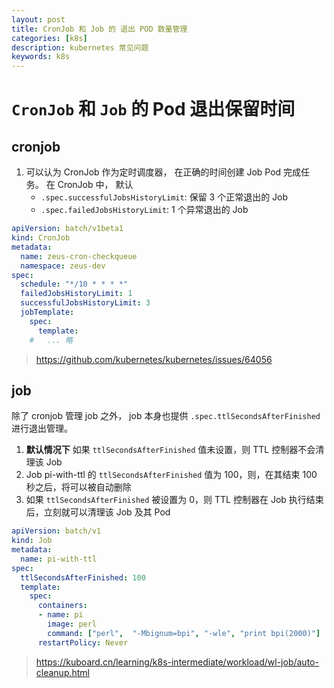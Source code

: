 ```yaml
---
layout: post
title: CronJob 和 Job 的 退出 POD 数量管理
categories: [k8s]
description: kubernetes 常见问题
keywords: k8s
---
```


# `CronJob` 和 `Job` 的 Pod 退出保留时间

## cronjob

1. 可以认为 CronJob 作为定时调度器， 在正确的时间创建 Job Pod 完成任务。 在 CronJob 中， 默认
    + `.spec.successfulJobsHistoryLimit`: 保留 3 个正常退出的 Job 
    + `.spec.failedJobsHistoryLimit`: 1 个异常退出的 Job

```yaml
apiVersion: batch/v1beta1
kind: CronJob
metadata:
  name: zeus-cron-checkqueue
  namespace: zeus-dev
spec:
  schedule: "*/10 * * * *"
  failedJobsHistoryLimit: 1
  successfulJobsHistoryLimit: 3
  jobTemplate:
    spec:
      template:
    #   ... 略
```

> https://github.com/kubernetes/kubernetes/issues/64056

## job

除了 cronjob 管理 job 之外， job 本身也提供 `.spec.ttlSecondsAfterFinished` 进行退出管理。

1. **默认情况下** 如果 `ttlSecondsAfterFinished` 值未设置，则 TTL 控制器不会清理该 Job
2. Job pi-with-ttl 的 `ttlSecondsAfterFinished` 值为 100，则，在其结束 100 秒之后，将可以被自动删除
3. 如果 `ttlSecondsAfterFinished` 被设置为 0，则 TTL 控制器在 Job 执行结束后，立刻就可以清理该 Job 及其 Pod

```yaml
apiVersion: batch/v1
kind: Job
metadata:
  name: pi-with-ttl
spec:
  ttlSecondsAfterFinished: 100
  template:
    spec:
      containers:
      - name: pi
        image: perl
        command: ["perl",  "-Mbignum=bpi", "-wle", "print bpi(2000)"]
      restartPolicy: Never
```

> https://kuboard.cn/learning/k8s-intermediate/workload/wl-job/auto-cleanup.html
